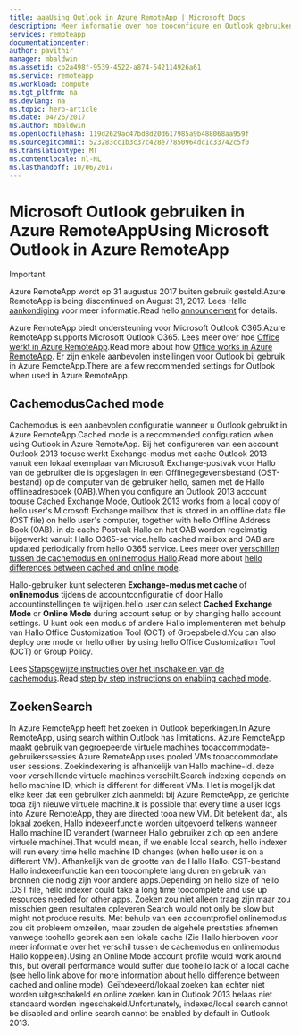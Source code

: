 ```yaml
---
title: aaaUsing Outlook in Azure RemoteApp | Microsoft Docs
description: Meer informatie over hoe tooconfigure en Outlook gebruiken in Azure RemoteApp | Microsoft Azure
services: remoteapp
documentationcenter: 
author: pavithir
manager: mbaldwin
ms.assetid: cb2a498f-9539-4522-a874-542114926a61
ms.service: remoteapp
ms.workload: compute
ms.tgt_pltfrm: na
ms.devlang: na
ms.topic: hero-article
ms.date: 04/26/2017
ms.author: mbaldwin
ms.openlocfilehash: 119d2629ac47bd8d20d617985a9b488068aa959f
ms.sourcegitcommit: 523283cc1b3c37c428e77850964dc1c33742c5f0
ms.translationtype: MT
ms.contentlocale: nl-NL
ms.lasthandoff: 10/06/2017
---
```

# <a name="using-microsoft-outlook-in-azure-remoteapp"></a><span data-ttu-id="937e8-103">Microsoft Outlook gebruiken in Azure RemoteApp</span><span class="sxs-lookup"><span data-stu-id="937e8-103">Using Microsoft Outlook in Azure RemoteApp</span></span>
> [!IMPORTANT]
> <span data-ttu-id="937e8-104">Azure RemoteApp wordt op 31 augustus 2017 buiten gebruik gesteld.</span><span class="sxs-lookup"><span data-stu-id="937e8-104">Azure RemoteApp is being discontinued on August 31, 2017.</span></span> <span data-ttu-id="937e8-105">Lees Hallo [aankondiging](https://go.microsoft.com/fwlink/?linkid=821148) voor meer informatie.</span><span class="sxs-lookup"><span data-stu-id="937e8-105">Read hello [announcement](https://go.microsoft.com/fwlink/?linkid=821148) for details.</span></span>
> 
> 

<span data-ttu-id="937e8-106">Azure RemoteApp biedt ondersteuning voor Microsoft Outlook O365.</span><span class="sxs-lookup"><span data-stu-id="937e8-106">Azure RemoteApp supports Microsoft Outlook O365.</span></span> <span data-ttu-id="937e8-107">Lees meer over hoe [Office werkt in Azure RemoteApp](remoteapp-officesubscription.md).</span><span class="sxs-lookup"><span data-stu-id="937e8-107">Read more about how [Office works in Azure RemoteApp](remoteapp-officesubscription.md).</span></span> <span data-ttu-id="937e8-108">Er zijn enkele aanbevolen instellingen voor Outlook bij gebruik in Azure RemoteApp.</span><span class="sxs-lookup"><span data-stu-id="937e8-108">There are a few recommended settings for Outlook when used in Azure RemoteApp.</span></span>

## <a name="cached-mode"></a><span data-ttu-id="937e8-109">Cachemodus</span><span class="sxs-lookup"><span data-stu-id="937e8-109">Cached mode</span></span>
<span data-ttu-id="937e8-110">Cachemodus is een aanbevolen configuratie wanneer u Outlook gebruikt in Azure RemoteApp.</span><span class="sxs-lookup"><span data-stu-id="937e8-110">Cached mode is a recommended configuration when using Outlook in Azure RemoteApp.</span></span> <span data-ttu-id="937e8-111">Bij het configureren van een account Outlook 2013 toouse werkt Exchange-modus met cache Outlook 2013 vanuit een lokaal exemplaar van Microsoft Exchange-postvak voor Hallo van de gebruiker die is opgeslagen in een Offlinegegevensbestand (OST-bestand) op de computer van de gebruiker hello, samen met de Hallo offlineadresboek (OAB).</span><span class="sxs-lookup"><span data-stu-id="937e8-111">When you configure an Outlook 2013 account toouse Cached Exchange Mode, Outlook 2013 works from a local copy of hello user's Microsoft Exchange mailbox that is stored in an offline data file (OST file) on hello user's computer, together with hello Offline Address Book (OAB).</span></span> <span data-ttu-id="937e8-112">in de cache Postvak Hallo en het OAB worden regelmatig bijgewerkt vanuit Hallo O365-service.</span><span class="sxs-lookup"><span data-stu-id="937e8-112">hello cached mailbox and OAB are updated periodically from hello O365 service.</span></span> <span data-ttu-id="937e8-113">Lees meer over [verschillen tussen de cachemodus en onlinemodus Hallo](https://technet.microsoft.com/library/jj683103.aspx).</span><span class="sxs-lookup"><span data-stu-id="937e8-113">Read more about [hello differences between cached and online mode](https://technet.microsoft.com/library/jj683103.aspx).</span></span>

<span data-ttu-id="937e8-114">Hallo-gebruiker kunt selecteren **Exchange-modus met cache** of **onlinemodus** tijdens de accountconfiguratie of door Hallo accountinstellingen te wijzigen.</span><span class="sxs-lookup"><span data-stu-id="937e8-114">hello user can select **Cached Exchange Mode** or **Online Mode** during account setup or by changing hello account settings.</span></span> <span data-ttu-id="937e8-115">U kunt ook een modus of andere Hallo implementeren met behulp van Hallo Office Customization Tool (OCT) of Groepsbeleid.</span><span class="sxs-lookup"><span data-stu-id="937e8-115">You can also deploy one mode or hello other by using hello Office Customization Tool (OCT) or Group Policy.</span></span>  

<span data-ttu-id="937e8-116">Lees [Stapsgewijze instructies over het inschakelen van de cachemodus](https://technet.microsoft.com/library/c6f4cad9-c918-420e-bab3-8b49e1885034#proc).</span><span class="sxs-lookup"><span data-stu-id="937e8-116">Read [step by step instructions on enabling cached mode](https://technet.microsoft.com/library/c6f4cad9-c918-420e-bab3-8b49e1885034#proc).</span></span>

## <a name="search"></a><span data-ttu-id="937e8-117">Zoeken</span><span class="sxs-lookup"><span data-stu-id="937e8-117">Search</span></span>
<span data-ttu-id="937e8-118">In Azure RemoteApp heeft het zoeken in Outlook beperkingen.</span><span class="sxs-lookup"><span data-stu-id="937e8-118">In Azure RemoteApp, using search within Outlook has limitations.</span></span> <span data-ttu-id="937e8-119">Azure RemoteApp maakt gebruik van gegroepeerde virtuele machines tooaccommodate-gebruikerssessies.</span><span class="sxs-lookup"><span data-stu-id="937e8-119">Azure RemoteApp uses pooled VMs tooaccommodate user sessions.</span></span> <span data-ttu-id="937e8-120">Zoekindexering is afhankelijk van Hallo machine-id. deze voor verschillende virtuele machines verschilt.</span><span class="sxs-lookup"><span data-stu-id="937e8-120">Search indexing depends on hello machine ID, which is different for different VMs.</span></span> <span data-ttu-id="937e8-121">Het is mogelijk dat elke keer dat een gebruiker zich aanmeldt bij Azure RemoteApp, ze gerichte tooa zijn nieuwe virtuele machine.</span><span class="sxs-lookup"><span data-stu-id="937e8-121">It is possible that every time a user logs into Azure RemoteApp, they are directed tooa new VM.</span></span> <span data-ttu-id="937e8-122">Dit betekent dat, als lokaal zoeken, Hallo indexeerfunctie worden uitgevoerd telkens wanneer Hallo machine ID verandert (wanneer Hallo gebruiker zich op een andere virtuele machine).</span><span class="sxs-lookup"><span data-stu-id="937e8-122">That would mean, if we enable local search, hello indexer will run every time hello machine ID changes (when hello user is on a different VM).</span></span> <span data-ttu-id="937e8-123">Afhankelijk van de grootte van de Hallo Hallo. OST-bestand Hallo indexeerfunctie kan een toocomplete lang duren en gebruik van bronnen die nodig zijn voor andere apps.</span><span class="sxs-lookup"><span data-stu-id="937e8-123">Depending on hello size of hello .OST file, hello indexer could take a long time toocomplete and use up resources needed for other apps.</span></span> <span data-ttu-id="937e8-124">Zoeken zou niet alleen traag zijn maar zou misschien geen resultaten opleveren.</span><span class="sxs-lookup"><span data-stu-id="937e8-124">Search would not only be slow but might not produce results.</span></span> <span data-ttu-id="937e8-125">Met behulp van een accountprofiel onlinemodus zou dit probleem omzeilen, maar zouden de algehele prestaties afnemen vanwege toohello gebrek aan een lokale cache (Zie Hallo hierboven voor meer informatie over het verschil tussen de cachemodus en onlinemodus Hallo koppelen).</span><span class="sxs-lookup"><span data-stu-id="937e8-125">Using an Online Mode account profile would work around this, but overall performance would suffer due toohello lack of a local cache (see hello link above for more information about hello difference between cached and online mode).</span></span> <span data-ttu-id="937e8-126">Geïndexeerd/lokaal zoeken kan echter niet worden uitgeschakeld en online zoeken kan in Outlook 2013 helaas niet standaard worden ingeschakeld.</span><span class="sxs-lookup"><span data-stu-id="937e8-126">Unfortunately, indexed/local search cannot be disabled and online search cannot be enabled by default in Outlook 2013.</span></span>

